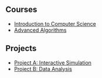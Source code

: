 
## Courses
- [Introduction to Computer Science](/courses/introcs.md)
- [Advanced Algorithms](/courses/advancedalgos.md)

## Projects
- [Project A: Interactive Simulation](/projects/projectA.md)
- [Project B: Data Analysis](/projects/projectB.md)
